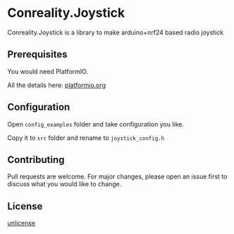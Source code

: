 
# Conreality.Joystick

Conreality.Joystick is a library to make arduino+nrf24 based radio joystick 

## Prerequisites

You would need PlatformIO.

All the details here: [platformio.org](https://platformio.org/)

## Configuration

Open `config_examples` folder and take configuration you like.

Copy it to `src` folder and rename to `joystick_config.h`


## Contributing
Pull requests are welcome. For major changes, please open an issue first to discuss what you would like to change.

## License
[unlicense](https://unlicense.org/)
